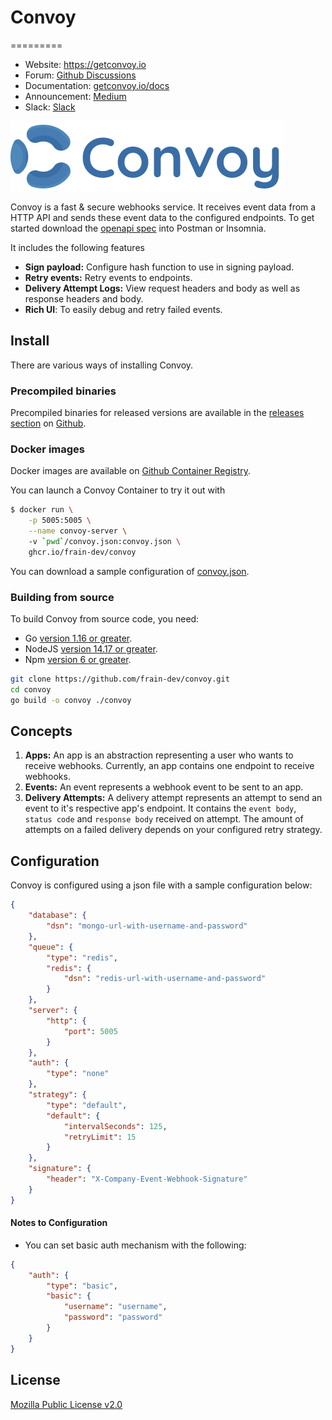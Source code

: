 # Convoy
=========
- Website: https://getconvoy.io
- Forum: [Github Discussions](https://github.com/frain-dev/convoy/discussions)
- Documentation: [getconvoy.io/docs](https://getconvoy.io/docs)
- Announcement: [Medium]()
- Slack: [Slack]()

![convoy image](./convoy-logo.svg)

Convoy is a fast & secure webhooks service. It receives event data from a HTTP API and sends these event data to the configured endpoints. To get started download the [openapi spec](https://github.com/frain-dev/convoy/blob/main/openapi.yaml) into Postman or Insomnia.

It includes the following features
- **Sign payload:** Configure hash function to use in signing payload.
- **Retry events:** Retry events to endpoints.
- **Delivery Attempt Logs:** View request headers and body as well as response headers and body.
- **Rich UI**: To easily debug and retry failed events.

## Install

There are various ways of installing Convoy.

### Precompiled binaries
Precompiled binaries for released versions are available in the [releases section](https://github.com/frain-dev/convoy/releases)
on [Github](https://github.com/frain-dev/convoy).

### Docker images
Docker images are available on [Github Container Registry](https://github.com/frain-dev/convoy/pkgs/container/convoy).

You can launch a Convoy Container to try it out with 

```bash
$ docker run \
	-p 5005:5005 \
	--name convoy-server \ 
	-v `pwd`/convoy.json:convoy.json \
	ghcr.io/frain-dev/convoy
```

You can download a sample configuration of [convoy.json](https://github.com/frain-dev/convoy/blob/main/convoy.json).


### Building from source
To build Convoy from source code, you need:
* Go [version 1.16 or greater](https://golang.org/doc/install).
* NodeJS [version 14.17 or greater](https://nodejs.org).
* Npm [version 6 or greater](https://npmjs.com).

```bash
git clone https://github.com/frain-dev/convoy.git
cd convoy
go build -o convoy ./convoy
```

## Concepts

1. **Apps:** An app is an abstraction representing a user who wants to receive webhooks. Currently, an app contains one endpoint to receive webhooks.
2. **Events:** An event represents a webhook event to be sent to an app.
3. **Delivery Attempts:** A delivery attempt represents an attempt to send an event to it's respective app's endpoint. It contains the `event body`, `status code` and `response body` received on attempt. The amount of attempts on a failed delivery depends on your configured retry strategy.

## Configuration

Convoy is configured using a json file with a sample configuration below:

```json
{
	"database": {
		"dsn": "mongo-url-with-username-and-password"
	},
	"queue": {
		"type": "redis",
		"redis": {
			"dsn": "redis-url-with-username-and-password"
		}
	},
	"server": {
		"http": {
			"port": 5005
		}
	},
	"auth": {
		"type": "none"
	},
	"strategy": {
		"type": "default",
		"default": {
			"intervalSeconds": 125,
			"retryLimit": 15
		}
	},
	"signature": {
		"header": "X-Company-Event-Webhook-Signature"
	}
}
```

#### Notes to Configuration

-   You can set basic auth mechanism with the following:

```json
{
	"auth": {
		"type": "basic",
		"basic": {
			"username": "username",
			"password": "password"
		}
	}
}
```

## License
[Mozilla Public License v2.0](https://github.com/frain-dev/convoy/blob/main/LICENSE)